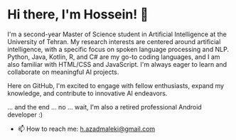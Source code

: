 # Hi there, I'm Hossein! 👋

I'm a second-year Master of Science student in Artificial Intelligence at the University of Tehran. My research interests are centered around artificial intelligence, with a specific focus on spoken language processing and NLP. Python, Java, Kotlin, R, and C# are my go-to coding languages, and I am also familiar with HTML/CSS and JavaScript. I'm always eager to learn and collaborate on meaningful AI projects.

Here on GitHub, I'm excited to engage with fellow enthusiasts, expand my knowledge, and contribute to innovative AI endeavors. 

... and the end ... no ... wait, I'm also a retired professional Android developer :)

- 📫 How to reach me: h.azadmaleki@gmail.com
 
